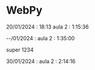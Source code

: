 # WebPy

20/01/2024 : 18:13
aula 2 : 1:15:36

--/01/2024 :
aula 2 : 1:35:00

super 1234

30/01/2024 :
aula 2 : 2:14:16
